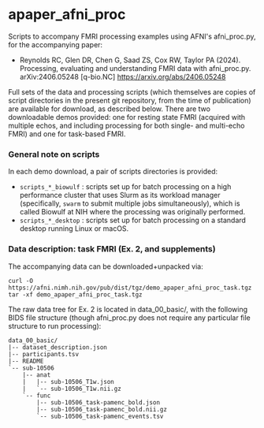 # apaper_afni_proc
Scripts to accompany FMRI processing examples using AFNI's afni_proc.py, 
for the accompanying paper:
+   Reynolds RC, Glen DR, Chen G, Saad ZS, Cox RW, Taylor PA (2024). 
    Processing, evaluating and understanding FMRI data with afni_proc.py.  
    arXiv:2406.05248 [q-bio.NC]
    https://arxiv.org/abs/2406.05248

Full sets of the data and processing scripts (which themselves are copies
of script directories in the present git repository, from the time of 
publication) are available for download, as described below. There are two
downloadable demos provided: one for resting state FMRI (acquired with multiple
echos, and including processing for both single- and multi-echo FMRI) 
and one for task-based FMRI.

### General note on scripts

In each demo download, a pair of scripts directories is provided:
* `scripts_*_biowulf` : scripts set up for batch processing on a high
  performance cluster that uses Slurm as its workload manager (specifically,
  `swarm` to submit multiple jobs simultaneously), which is called Biowulf
  at NIH where the processing was originally performed.
* `scripts_*_desktop` : scripts set up for batch processing on a standard
  desktop running Linux or macOS.



### Data description: task FMRI (Ex. 2, and supplements)

The accompanying data can be downloaded+unpacked via:
```
curl -O https://afni.nimh.nih.gov/pub/dist/tgz/demo_apaper_afni_proc_task.tgz
tar -xf demo_apaper_afni_proc_task.tgz
```

The raw data tree for Ex. 2 is located in data_00_basic/, 
with the following BIDS file structure (though afni_proc.py 
does not require any particular file structure to run processing):
```
data_00_basic/
|-- dataset_description.json
|-- participants.tsv
|-- README
`-- sub-10506
    |-- anat
    |   |-- sub-10506_T1w.json
    |   `-- sub-10506_T1w.nii.gz
    `-- func
        |-- sub-10506_task-pamenc_bold.json
        |-- sub-10506_task-pamenc_bold.nii.gz
        `-- sub-10506_task-pamenc_events.tsv
```



